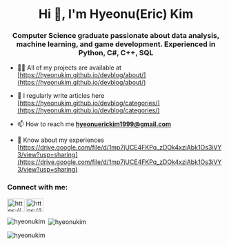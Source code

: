 <h1 align="center">Hi 👋, I'm Hyeonu(Eric) Kim</h1>
<h3 align="center">Computer Science graduate passionate about data analysis, machine learning, and game development. Experienced in Python, C#, C++, SQL</h3>

- 👨‍💻 All of my projects are available at [https://hyeonukim.github.io/devblog/about/](https://hyeonukim.github.io/devblog/about/)

- 📝 I regularly write articles here [https://hyeonukim.github.io/devblog/categories/](https://hyeonukim.github.io/devblog/categories/)

- 📫 How to reach me **hyeonuerickim1999@gmail.com**

- 📄 Know about my experiences [https://drive.google.com/file/d/1mp7jUCE4FKPq_zDOk4xziAbk1Os3iVY3/view?usp=sharing](https://drive.google.com/file/d/1mp7jUCE4FKPq_zDOk4xziAbk1Os3iVY3/view?usp=sharing)

<h3 align="left">Connect with me:</h3>
<p align="left">
<a href="https://linkedin.com/in/https://www.linkedin.com/in/eric-kim-0877a0278/" target="blank"><img align="center" src="https://raw.githubusercontent.com/rahuldkjain/github-profile-readme-generator/master/src/images/icons/Social/linked-in-alt.svg" alt="https://www.linkedin.com/in/eric-kim-0877a0278/" height="30" width="40" /></a>
<a href="https://www.leetcode.com/https://leetcode.com/u/cjswoqkqktyd/" target="blank"><img align="center" src="https://raw.githubusercontent.com/rahuldkjain/github-profile-readme-generator/master/src/images/icons/Social/leet-code.svg" alt="https://leetcode.com/u/cjswoqkqktyd/" height="30" width="40" /></a>
</p>


<p><img align="left" src="https://github-readme-stats.vercel.app/api/top-langs?username=hyeonukim&show_icons=true&locale=en&layout=compact" alt="hyeonukim" /></p>

<p>&nbsp;<img align="center" src="https://github-readme-stats.vercel.app/api?username=hyeonukim&show_icons=true&locale=en" alt="hyeonukim" /></p>

<p><img align="center" src="https://github-readme-streak-stats.herokuapp.com/?user=hyeonukim&" alt="hyeonukim" /></p>
